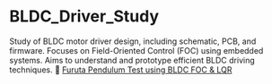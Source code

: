 # BLDC_Driver_Study
Study of BLDC motor driver design, including schematic, PCB, and firmware. Focuses on Field-Oriented Control (FOC) using embedded systems. Aims to understand and prototype efficient BLDC driving techniques.
🎥 [Furuta Pendulum Test using BLDC FOC & LQR](https://youtu.be/Lkdkzh0fA5w)
